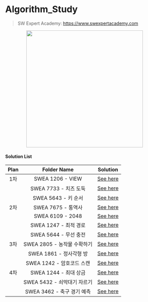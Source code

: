 # Algorithm_Study

> SW Expert Academy: https://www.swexpertacademy.com <br>

<p align="center">
    <a href="https://www.swexpertacademy.com">
        <img width=370 src="https://www.swexpertacademy.com/main/images/sw_img/main_logo.png">
    </a>
</p>

#### Solution List

|        Plan         |     Folder Name     |                                                Solution                                                |
|:-------------------:|:-------------------:|:------------------------------------------------------------------------------------------------------:|
|         1차         |   SWEA 1206 - VIEW   | [See here](https://github.com/LeeSongA/Algorithm_Study/tree/master/SWEA%201206%20-%20VIEW)            |
|                     | SWEA 7733 - 치즈 도둑 | [See here](https://github.com/LeeSongA/Algorithm_Study/tree/master)                |
|                     |  SWEA 5643 - 키 순서  | [See here](https://github.com/LeeSongA/Algorithm_Study/tree/master)                |
|         2차         |   SWEA 7675 - 통역사   | [See here](https://github.com/LeeSongA/Algorithm_Study/tree/master/SWEA%207675%20-%20%ED%86%B5%EC%97%AD%EC%82%AC)                |
|                     |   SWEA 6109 - 2048   | [See here](https://github.com/LeeSongA/Algorithm_Study/tree/master/SWEA%206109%20-%202048)                |
|                     | SWEA 1247 - 최적 경로  | [See here](https://github.com/LeeSongA/Algorithm_Study/tree/master/SWEA%201247%20-%20%EC%B5%9C%EC%A0%81%EA%B2%BD%EB%A1%9C)                |
|                     | SWEA 5644 - 무선 충전  | [See here](https://github.com/LeeSongA/Algorithm_Study/tree/master)                |
|         3차         | SWEA 2805 - 농작물 수확하기 | [See here](https://github.com/LeeSongA/Algorithm_Study/tree/master)                |
|                     | SWEA 1861 - 정사각형 방 | [See here](https://github.com/LeeSongA/Algorithm_Study/tree/master)                |
|                     | SWEA 1242 - 암호코드 스캔 | [See here](https://github.com/LeeSongA/Algorithm_Study/tree/master)                |
|         4차         |   SWEA 1244 - 최대 상금  | [See here](https://github.com/LeeSongA/Algorithm_Study/tree/master)                |
|                     |SWEA 5432 - 쇠막대기 자르기 | [See here](https://github.com/LeeSongA/Algorithm_Study/tree/master)                |
|                     | SWEA 3462 - 축구 경기 예측 | [See here](https://github.com/LeeSongA/Algorithm_Study/tree/master)                |
